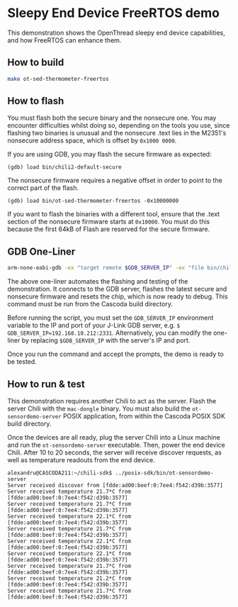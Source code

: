 # Sleepy End Device FreeRTOS demo #

This demonstration shows the OpenThread sleepy end device capabilities, and how FreeRTOS can enhance them.

## How to build ##
```bash
make ot-sed-thermometer-freertos
```

## How to flash ##
You must flash both the secure binary and the nonsecure one. You may encounter difficulties whilst doing so, depending on the tools you use, since flashing two binaries is unusual and the nonsecure .text lies in the M2351's nonsecure address space, which is offset by `0x1000 0000`.

If you are using GDB, you may flash the secure firmware as expected:
```gdb
(gdb) load bin/chili2-default-secure
```
The nonsecure firmware requires a negative offset in order to point to the correct part of the flash.
```gdb
(gdb) load bin/ot-sed-thermometer-freertos -0x10000000
```

If you want to flash the binaries with a different tool, ensure that the .text section of the nonsecure firmware starts at `0x10000`. You must do this because the first 64kB of Flash are reserved for the secure firmware.

## GDB One-Liner ##

```bash
arm-none-eabi-gdb -ex "target remote $GDB_SERVER_IP" -ex "file bin/chili2-default-secure" -ex "load bin/ot-sed-thermometer-freertos -0x10000000" -ex "add-symbol-file bin/ot-sed-thermometer-freertos" -ex "load" -ex "monitor reset"
```

The above one-liner automates the flashing and testing of the demonstration. It connects to the GDB server, flashes the latest secure and nonsecure firmware and resets the chip, which is now ready to debug. This command must be run from the Cascoda build directory.

Before running the script, you must set the `GDB_SERVER_IP` environment variable to the IP and port of your J-Link GDB server, e.g. `$ GDB_SERVER_IP=192.168.10.212:2331`. Alternatively, you can modify the one-liner by replacing `$GDB_SERVER_IP` with the server's IP and port.

Once you run the command and accept the prompts, the demo is ready to be tested.
## How to run & test

This demonstration requires another Chili to act as the server. Flash the server Chili with the `mac-dongle` binary. You must also build the `ot-sensordemo-server` POSIX application, from within the Cascoda POSIX SDK build directory.

Once the devices are all ready, plug the server Chili into a Linux machine and run the `ot-sensordemo-server` executable. Then, power the end device Chili. After 10 to 20 seconds, the server will receive discover requests, as well as temperature readouts from the end device.
```
alexandru@CASCODA211:~/chili-sdk$ ../posix-sdk/bin/ot-sensordemo-server
Server received discover from [fdde:ad00:beef:0:7ee4:f542:d39b:3577]
Server received temperature 21.7*C from [fdde:ad00:beef:0:7ee4:f542:d39b:3577]
Server received temperature 21.7*C from [fdde:ad00:beef:0:7ee4:f542:d39b:3577]
Server received temperature 22.1*C from [fdde:ad00:beef:0:7ee4:f542:d39b:3577]
Server received temperature 21.7*C from [fdde:ad00:beef:0:7ee4:f542:d39b:3577]
Server received temperature 22.1*C from [fdde:ad00:beef:0:7ee4:f542:d39b:3577]
Server received temperature 22.1*C from [fdde:ad00:beef:0:7ee4:f542:d39b:3577]
Server received temperature 21.7*C from [fdde:ad00:beef:0:7ee4:f542:d39b:3577]
Server received temperature 21.2*C from [fdde:ad00:beef:0:7ee4:f542:d39b:3577]
Server received temperature 21.7*C from [fdde:ad00:beef:0:7ee4:f542:d39b:3577]
```